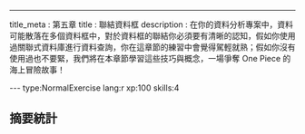 ---
title_meta  : 第五章
title       : 聯結資料框
description : 在你的資料分析專案中，資料可能散落在多個資料框中，對於資料框的聯結你必須要有清晰的認知，假如你使用過關聯式資料庫進行資料查詢，你在這章節的練習中會覺得駕輕就熟；假如你沒有使用過也不要緊，我們將在本章節學習這些技巧與概念，一場爭奪 One Piece 的海上冒險故事！

--- type:NormalExercise lang:r xp:100 skills:4
## 摘要統計